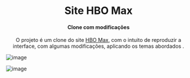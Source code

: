 <h1 align="center">Site HBO Max</h1>
<h4 align="center">Clone com modificações</h4>
<p align="center">
  O projeto é um clone do site <a href="https://www.hbomax.com/br/pt">HBO Max</a>, com o intuito de reproduzir a interface, com algumas modificações, aplicando os temas abordados </a>.
</p>

![image](https://github.com/user-attachments/assets/aa76b0f3-87d5-4208-bd8e-d3b8c24d47a7)

![image](https://github.com/user-attachments/assets/5ca7be83-36fb-4f02-b7db-419ef583d860)

